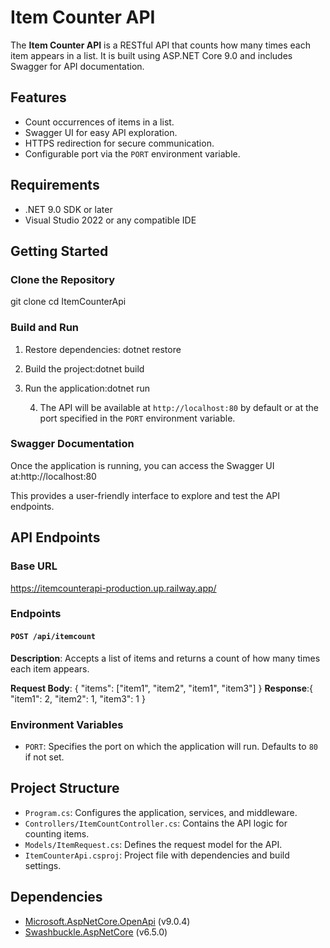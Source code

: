 # Item Counter API

The **Item Counter API** is a RESTful API that counts how many times each item appears in a list. It is built using ASP.NET Core 9.0 and includes Swagger for API documentation.

## Features

- Count occurrences of items in a list.
- Swagger UI for easy API exploration.
- HTTPS redirection for secure communication.
- Configurable port via the `PORT` environment variable.

## Requirements

- .NET 9.0 SDK or later
- Visual Studio 2022 or any compatible IDE

## Getting Started

### Clone the Repository
git clone <repository-url> cd ItemCounterApi

### Build and Run

1. Restore dependencies: dotnet restore
   
2. Build the project:dotnet build

3. Run the application:dotnet run
   
   4. The API will be available at `http://localhost:80` by default or at the port specified in the `PORT` environment variable.

### Swagger Documentation

Once the application is running, you can access the Swagger UI at:http://localhost:80

This provides a user-friendly interface to explore and test the API endpoints.

## API Endpoints

### Base URL

https://itemcounterapi-production.up.railway.app/

### Endpoints

#### `POST /api/itemcount`

**Description**: Accepts a list of items and returns a count of how many times each item appears.

**Request Body**: { "items": ["item1", "item2", "item1", "item3"] }
**Response**:{ "item1": 2, "item2": 1, "item3": 1 }

### Environment Variables

- `PORT`: Specifies the port on which the application will run. Defaults to `80` if not set.

## Project Structure

- `Program.cs`: Configures the application, services, and middleware.
- `Controllers/ItemCountController.cs`: Contains the API logic for counting items.
- `Models/ItemRequest.cs`: Defines the request model for the API.
- `ItemCounterApi.csproj`: Project file with dependencies and build settings.

## Dependencies

- [Microsoft.AspNetCore.OpenApi](https://www.nuget.org/packages/Microsoft.AspNetCore.OpenApi) (v9.0.4)
- [Swashbuckle.AspNetCore](https://www.nuget.org/packages/Swashbuckle.AspNetCore) (v6.5.0)


